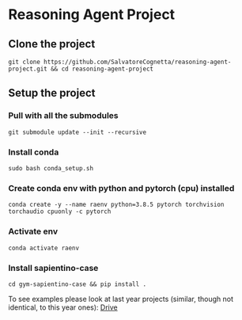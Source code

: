 # Reasoning Agent Project
## Clone the project
`git clone https://github.com/SalvatoreCognetta/reasoning-agent-project.git && cd reasoning-agent-project`

## Setup the project

### Pull with all the submodules
`git submodule update --init --recursive`

### Install conda
`sudo bash conda_setup.sh`

### Create conda env with python and pytorch (cpu) installed
`conda create -y --name raenv python=3.8.5 pytorch torchvision torchaudio cpuonly -c pytorch`

### Activate env
`conda activate raenv`

### Install sapientino-case
`cd gym-sapientino-case && pip install .`

To see examples please look at last year projects (similar, though not identical, to this year ones): [Drive](https://docs.google.com/spreadsheets/d/1r5HyGsLVW7F7E2ypZZZkaYBTEF6PJT6hNyIuDOBHbSo/edit#gid=0)

